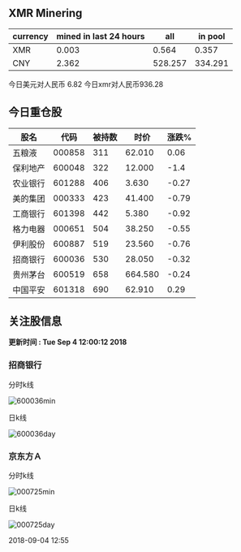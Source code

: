## XMR Minering

|currency|mined in last 24 hours|all|in pool|
|---|---|---|---|
|XMR|0.003|0.564|0.357|
|CNY|2.362|528.257|334.291|

今日美元对人民币 6.82	今日xmr对人民币936.28


## 今日重仓股 

|股名|代码|被持数|时价|涨跌%|
|---|---|---|---|---|
|五粮液|000858|311|62.010|0.06|
|保利地产|600048|322|12.000|-1.4|
|农业银行|601288|406|3.630|-0.27|
|美的集团|000333|423|41.400|-0.79|
|工商银行|601398|442|5.380|-0.92|
|格力电器|000651|504|38.250|-0.55|
|伊利股份|600887|519|23.560|-0.76|
|招商银行|600036|530|28.050|-0.32|
|贵州茅台|600519|658|664.580|-0.24|
|中国平安|601318|690|62.910|0.29|

## 关注股信息
**更新时间 : Tue Sep  4 12:00:12 2018**
### 招商银行 
分时k线

![600036min](http://image.sinajs.cn/newchart/min/n/sh600036.gif)

日k线

![600036day](http://image.sinajs.cn/newchart/daily/n/sh600036.gif)

### 京东方Ａ 
分时k线

![000725min](http://image.sinajs.cn/newchart/min/n/sz000725.gif)

日k线

![000725day](http://image.sinajs.cn/newchart/daily/n/sz000725.gif)

2018-09-04 12:55